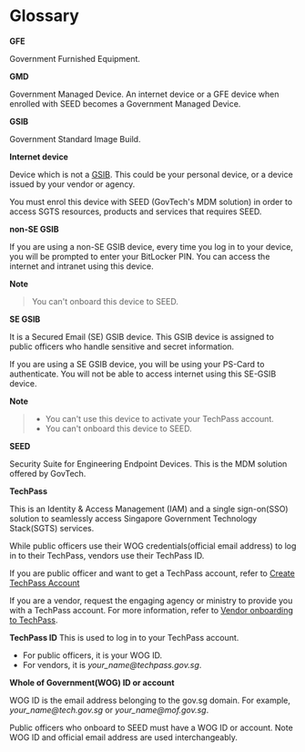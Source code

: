 # Glossary

<!--
Guidelines for anybody adding a new entry to this page.

To add a new word:
 1. Place it in the alphabetical order.
 2. Enclose it by
 <a id="word-in-lower-case">

 **word**

 </a>

 3. Include a line space before and after the word.
 -->

<a id="gfe">

**GFE**

</a>
Government Furnished Equipment.

<a id="gmd">

**GMD**

</a>

Government Managed Device. An internet device or a GFE device when enrolled with SEED becomes a Government Managed Device.

<a id="gsib">

**GSIB**

</a>

Government Standard Image Build.


<a id="internet-device">

**Internet device**

</a>


Device which is not a [GSIB](#gsib). This could be your personal device, or a device issued by your vendor or agency.

You must enrol this device with SEED (GovTech's MDM solution) in order to access SGTS resources, products and services that requires SEED.

**non-SE GSIB**

If you are using a non-SE GSIB device, every time you log in to your device, you will be prompted to enter your BitLocker PIN. You can access the internet and intranet using this device.

**Note**<br>
> You can't onboard this device to SEED.

**SE GSIB**

It is a Secured Email (SE) GSIB device. This GSIB device is assigned to public officers who handle sensitive and secret information.

If you are using a SE GSIB device, you will be using your PS-Card to authenticate. You will not be able to access internet using this SE-GSIB device.

**Note**<br>
>- You can't use this device to activate your TechPass account.
>- You can't onboard this device to SEED.

**SEED**

Security Suite for Engineering Endpoint Devices. This is the MDM solution offered by GovTech.

**TechPass**

This is an Identity & Access Management (IAM) and  a single sign-on(SSO) solution to seamlessly access Singapore Government Technology Stack(SGTS) services.

While public officers use their WOG credentials(official email address) to log in to their TechPass, vendors use their TechPass ID.

If you are public officer and want to get a TechPass account, refer to [Create TechPass Account](https://docs.developer.tech.gov.sg/docs/techpass-documentation/#/onboard?id=public-officer)

If you are a vendor, request the engaging agency or ministry to provide you with a TechPass account. For more information, refer to [Vendor onboarding to TechPass](https://docs.developer.tech.gov.sg/docs/techpass-documentation/#/onboard?id=vendor).

**TechPass ID**
This is used to log in to your TechPass account.

- For public officers, it is your WOG ID.
- For vendors, it is *your_name<span>@</span>techpass.gov.sg*.

**Whole of Government(WOG) ID or account**

WOG ID is the email address belonging to the gov.sg domain. For example, *your_name<span>@</span>tech.gov.sg* or *your_name<span>@</span>mof.gov.sg*.

Public officers who onboard to SEED must have a WOG ID or account. Note WOG ID and official email address are used interchangeably.